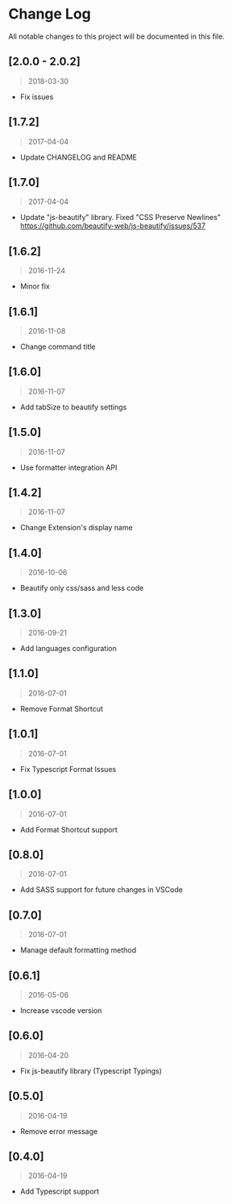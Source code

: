 # Change Log
All notable changes to this project will be documented in this file.

## [2.0.0 - 2.0.2]
> 2018-03-30
- Fix issues

## [1.7.2]
> 2017-04-04
- Update CHANGELOG and README

## [1.7.0]
> 2017-04-04
- Update "js-beautify" library. Fixed "CSS Preserve Newlines" https://github.com/beautify-web/js-beautify/issues/537

## [1.6.2]
> 2016-11-24
- Minor fix

## [1.6.1]
> 2016-11-08
- Change command title

## [1.6.0]
> 2016-11-07
- Add tabSize to beautify settings

## [1.5.0]
> 2016-11-07
- Use formatter integration API

## [1.4.2]
> 2016-11-07
- Change Extension's display name

## [1.4.0]
> 2016-10-06
- Beautify only css/sass and less code

## [1.3.0]
> 2016-09-21
- Add languages configuration

## [1.1.0]
> 2016-07-01
- Remove Format Shortcut

## [1.0.1]
> 2016-07-01
- Fix Typescript Format Issues

## [1.0.0]
> 2016-07-01
- Add Format Shortcut support

## [0.8.0]
> 2016-07-01
- Add SASS support for future changes in VSCode

## [0.7.0]
> 2016-07-01
- Manage default formatting method 

## [0.6.1]
> 2016-05-06
- Increase vscode version

## [0.6.0]
> 2016-04-20
- Fix js-beautify library (Typescript Typings)

## [0.5.0]
> 2016-04-19
- Remove error message

## [0.4.0]
> 2016-04-19
- Add Typescript support
